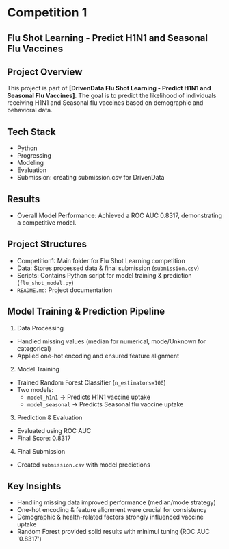 # Competition 1
## Flu Shot Learning - Predict H1N1 and Seasonal Flu Vaccines

## Project Overview
This project is part of **[DrivenData Flu Shot Learning - Predict H1N1 and Seasonal Flu Vaccines]**.
The goal is to predict the likelihood of individuals receiving H1N1 and Seasonal flu vaccines based on demographic and behavioral data.

## Tech Stack
- Python
- Progressing
- Modeling
- Evaluation
- Submission: creating submission.csv for DrivenData

## Results
- Overall Model Performance: Achieved a ROC AUC 0.8317, demonstrating a competitive model.

## Project Structures
- Competition1: Main folder for Flu Shot Learning competition
- Data: Stores processed data & final submission (`submission.csv`)
- Scripts: Contains Python script for model training & prediction (`flu_shot_model.py`)
- `README.md`: Project documentation

## Model Training & Prediction Pipeline
1. Data Processing
- Handled missing values (median for numerical, mode/Unknown for categorical)
- Applied one-hot encoding and ensured feature alignment

2. Model Training
- Trained Random Forest Classifier (`n_estimators=100`)
- Two models:
  - `model_h1n1` → Predicts H1N1 vaccine uptake
  - `model_seasonal` → Predicts Seasonal flu vaccine uptake

3. Prediction & Evaluation
- Evaluated using ROC AUC
- Final Score: 0.8317

4. Final Submission
- Created `submission.csv` with model predictions

## Key Insights
- Handling missing data improved performance (median/mode strategy)
- One-hot encoding & feature alignment were crucial for consistency
- Demographic & health-related factors strongly influenced vaccine uptake
- Random Forest provided solid results with minimul tuning (ROC AUC '0.8317')









